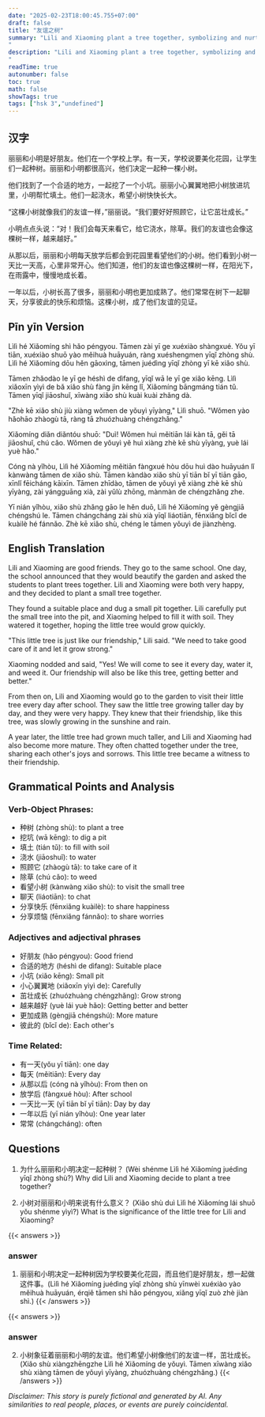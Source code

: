 ```yaml
---
date: "2025-02-23T18:00:45.755+07:00"
draft: false
title: "友谊之树"
summary: "Lili and Xiaoming plant a tree together, symbolizing and nurturing their growing friendship as they care for it.
"
description: "Lili and Xiaoming plant a tree together, symbolizing and nurturing their growing friendship as they care for it.
"
readTime: true
autonumber: false
toc: true
math: false
showTags: true
tags: ["hsk 3","undefined"]
---
```


## 汉字

丽丽和小明是好朋友。他们在一个学校上学。有一天，学校说要美化花园，让学生们一起种树。丽丽和小明都很高兴，他们决定一起种一棵小树。

他们找到了一个合适的地方，一起挖了一个小坑。丽丽小心翼翼地把小树放进坑里，小明帮忙填土。他们一起浇水，希望小树快快长大。

“这棵小树就像我们的友谊一样，”丽丽说。“我们要好好照顾它，让它茁壮成长。”

小明点点头说：“对！我们会每天来看它，给它浇水，除草。我们的友谊也会像这棵树一样，越来越好。”

从那以后，丽丽和小明每天放学后都会到花园里看望他们的小树。他们看到小树一天比一天高，心里非常开心。他们知道，他们的友谊也像这棵树一样，在阳光下，在雨露中，慢慢地成长着。

一年以后，小树长高了很多，丽丽和小明也更加成熟了。他们常常在树下一起聊天，分享彼此的快乐和烦恼。这棵小树，成了他们友谊的见证。

## Pīn yīn Version

Lìlì hé Xiǎomíng shì hǎo péngyou. Tāmen zài yī ge xuéxiào shàngxué. Yǒu yī tiān, xuéxiào shuō yào měihuà huāyuán, ràng xuéshengmen yīqǐ zhòng shù. Lìlì hé Xiǎomíng dōu hěn gāoxìng, tāmen juédìng yīqǐ zhòng yī kē xiǎo shù.

Tāmen zhǎodào le yī ge héshì de dìfang, yīqǐ wā le yī ge xiǎo kēng. Lìlì xiǎoxīn yìyì de bǎ xiǎo shù fàng jìn kēng lǐ, Xiǎomíng bāngmáng tián tǔ. Tāmen yīqǐ jiāoshuǐ, xīwàng xiǎo shù kuài kuài zhǎng dà.

"Zhè kē xiǎo shù jiù xiàng wǒmen de yǒuyì yīyàng," Lìlì shuō. "Wǒmen yào hǎohāo zhàogù tā, ràng tā zhuózhuàng chéngzhǎng."

Xiǎomíng diǎn diǎntóu shuō: "Duì! Wǒmen huì měitiān lái kàn tā, gěi tā jiāoshuǐ, chú cǎo. Wǒmen de yǒuyì yě huì xiàng zhè kē shù yīyàng, yuè lái yuè hǎo."

Cóng nà yǐhòu, Lìlì hé Xiǎomíng měitiān fàngxué hòu dōu huì dào huāyuán lǐ kànwàng tāmen de xiǎo shù. Tāmen kàndào xiǎo shù yī tiān bǐ yī tiān gāo, xīnlǐ fēicháng kāixīn. Tāmen zhīdào, tāmen de yǒuyì yě xiàng zhè kē shù yīyàng, zài yángguāng xià, zài yǔlù zhōng, mànmàn de chéngzhǎng zhe.

Yī nián yǐhòu, xiǎo shù zhǎng gāo le hěn duō, Lìlì hé Xiǎomíng yě gèngjiā chéngshú le. Tāmen chángcháng zài shù xià yīqǐ liáotiān, fēnxiǎng bǐcǐ de kuàilè hé fánnǎo. Zhè kē xiǎo shù, chéng le tāmen yǒuyì de jiànzhèng.

## English Translation

Lili and Xiaoming are good friends. They go to the same school. One day, the school announced that they would beautify the garden and asked the students to plant trees together. Lili and Xiaoming were both very happy, and they decided to plant a small tree together.

They found a suitable place and dug a small pit together. Lili carefully put the small tree into the pit, and Xiaoming helped to fill it with soil. They watered it together, hoping the little tree would grow quickly.

"This little tree is just like our friendship," Lili said. "We need to take good care of it and let it grow strong."

Xiaoming nodded and said, "Yes! We will come to see it every day, water it, and weed it. Our friendship will also be like this tree, getting better and better."

From then on, Lili and Xiaoming would go to the garden to visit their little tree every day after school. They saw the little tree growing taller day by day, and they were very happy. They knew that their friendship, like this tree, was slowly growing in the sunshine and rain.

A year later, the little tree had grown much taller, and Lili and Xiaoming had also become more mature. They often chatted together under the tree, sharing each other's joys and sorrows. This little tree became a witness to their friendship.

## Grammatical Points and Analysis
### Verb-Object Phrases:

- 种树 (zhòng shù): to plant a tree
- 挖坑 (wā kēng): to dig a pit
- 填土 (tián tǔ): to fill with soil
- 浇水 (jiāoshuǐ): to water
- 照顾它 (zhàogù tā): to take care of it
- 除草 (chú cǎo): to weed
- 看望小树 (kànwàng xiǎo shù): to visit the small tree
- 聊天 (liáotiān): to chat
- 分享快乐 (fēnxiǎng kuàilè): to share happiness
- 分享烦恼 (fēnxiǎng fánnǎo): to share worries

### Adjectives and adjectival phrases

- 好朋友 (hǎo péngyou): Good friend
- 合适的地方 (héshì de dìfang): Suitable place
- 小坑 (xiǎo kēng): Small pit
- 小心翼翼地 (xiǎoxīn yìyì de): Carefully
- 茁壮成长 (zhuózhuàng chéngzhǎng): Grow strong
- 越来越好 (yuè lái yuè hǎo): Getting better and better
- 更加成熟 (gèngjiā chéngshú): More mature
- 彼此的 (bǐcǐ de): Each other's
### Time Related:

- 有一天(yǒu yī tiān): one day
- 每天 (měitiān): Every day
- 从那以后 (cóng nà yǐhòu): From then on
- 放学后 (fàngxué hòu): After school
- 一天比一天 (yī tiān bǐ yī tiān): Day by day
- 一年以后 (yī nián yǐhòu): One year later
- 常常 (chángcháng): often

## Questions

1.  为什么丽丽和小明决定一起种树？ (Wèi shénme Lìlì hé Xiǎomíng juédìng yīqǐ zhòng shù?)
    Why did Lili and Xiaoming decide to plant a tree together?

2.  小树对丽丽和小明来说有什么意义？ (Xiǎo shù duì Lìlì hé Xiǎomíng lái shuō yǒu shénme yìyì?)
    What is the significance of the little tree for Lili and Xiaoming?

{{< answers >}}

### answer
1. 丽丽和小明决定一起种树因为学校要美化花园，而且他们是好朋友，想一起做这件事。(Lìlì hé Xiǎomíng juédìng yīqǐ zhòng shù yīnwèi xuéxiào yào měihuà huāyuán, érqiě tāmen shì hǎo péngyou, xiǎng yīqǐ zuò zhè jiàn shì.)
   {{< /answers >}}

{{< answers >}}
### answer
2. 小树象征着丽丽和小明的友谊。他们希望小树像他们的友谊一样，茁壮成长。(Xiǎo shù xiàngzhēngzhe Lìlì hé Xiǎomíng de yǒuyì. Tāmen xīwàng xiǎo shù xiàng tāmen de yǒuyì yīyàng, zhuózhuàng chéngzhǎng.)
{{< /answers >}}


*Disclaimer: This story is purely fictional and generated by AI. Any similarities to real people, places, or events are purely coincidental.*